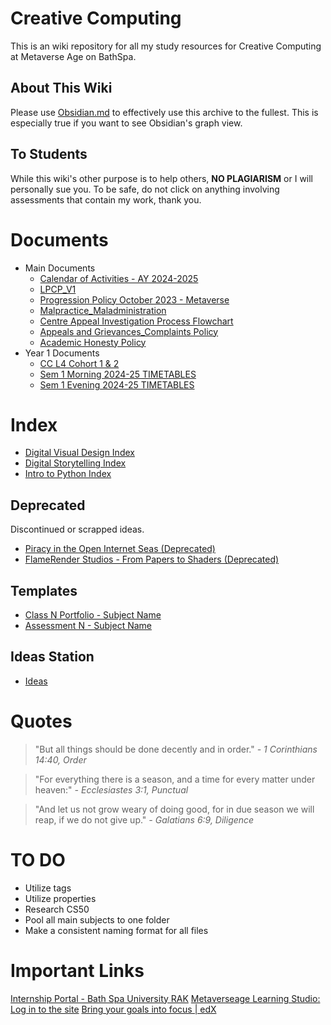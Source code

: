 # Creative Computing
This is an wiki repository for all my study resources for Creative Computing at Metaverse Age on BathSpa.
## About This Wiki
Please use [Obsidian.md](https://obsidian.md/) to effectively use this archive to the fullest. This is especially true if you want to see Obsidian's graph view.
## To Students
While this wiki's other purpose is to help others, **NO PLAGIARISM** or I will personally sue you. To be safe, do not click on anything involving assessments that contain my work, thank you.
# Documents
- Main Documents
	- [Calendar of Activities - AY 2024-2025](Important/Calendar%20of%20Activities%20-%20AY%202024-2025.pdf)
	- [LPCP_V1](Important/LPCP_V1.pdf)
	- [Progression Policy October 2023 - Metaverse](Important/Progression%20Policy%20October%202023%20-%20Metaverse.pdf)
	- [Malpractice_Maladministration](Important/Malpractice_Maladministration.pdf)
	- [Centre Appeal Investigation Process Flowchart](Important/Centre%20Appeal%20Investigation%20Process%20Flowchart.pdf)
	- [Appeals and Grievances_Complaints Policy](Important/Appeals%20and%20Grievances_Complaints%20Policy.pdf)
	- [Academic Honesty Policy](Important/Academic%20Honesty%20Policy.pdf)
- Year 1 Documents
	- [CC L4 Cohort 1 & 2](Year%201%20-%20CC%20L4%20Cohort%201%20&%202.pdf)
	- [Sem 1 Morning 2024-25 TIMETABLES](Year%201%20-%20Semester%201/Sem%201%20Morning%202024-25%20TIMETABLES.pdf)
	- [Sem 1 Evening 2024-25 TIMETABLES](Year%201%20-%20Semester%201/Sem%201%20Evening%202024-25%20TIMETABLES.pdf)
# Index
- [Digital Visual Design Index](Year%201%20-%20Semester%201/1%20-%20Digital%20Visual%20Design/Digital%20Visual%20Design%20Index.md)
- [Digital Storytelling Index](Year%201%20-%20Semester%201/2%20-%20Digital%20Storytelling/Digital%20Storytelling%20Index.md)
- [Intro to Python Index](Year%201%20-%20Semester%201/3%20-%20Intro%20to%20Programming/Intro%20to%20Python%20Index.md)
## Deprecated
Discontinued or scrapped ideas.
- [Piracy in the Open Internet Seas (Deprecated)](Deprecated/Piracy%20in%20the%20Open%20Internet%20Seas%20(Deprecated).md)
- [FlameRender Studios - From Papers to Shaders (Deprecated)](Deprecated/FlameRender%20Studios%20-%20From%20Papers%20to%20Shaders%20(Deprecated).md)
## Templates
- [Class N Portfolio - Subject Name](Templates/Class%20N%20Portfolio%20-%20Subject%20Name.md)
- [Assessment N - Subject Name](Templates/Assessment%20N%20-%20Subject%20Name.md)
## Ideas Station
- [Ideas](Ideas.md)
# Quotes

> "But all things should be done decently and in order."
> *- 1 Corinthians 14:40, Order*

> "For everything there is a season, and a time for every matter under heaven:"
> *- Ecclesiastes 3:1, Punctual*

> "And let us not grow weary of doing good, for in due season we will reap, if we do not give up."
> *- Galatians 6:9, Diligence*
# TO DO
- Utilize tags
- Utilize properties
- Research CS50
- Pool all main subjects to one folder
- Make a consistent naming format for all files
# Important Links
[Internship Portal - Bath Spa University RAK](https://bathspa.ac.ae/internship-portal/)
[Metaverseage Learning Studio: Log in to the site](https://mls.metaverseage.ae/login/index.php)
[Bring your goals into focus | edX](https://www.edx.org/)